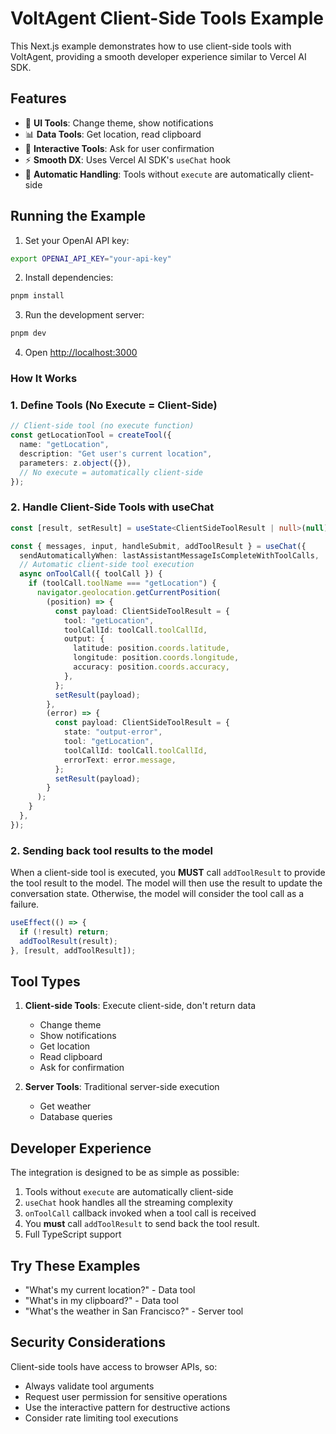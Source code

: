 # VoltAgent Client-Side Tools Example

This Next.js example demonstrates how to use client-side tools with VoltAgent, providing a smooth developer experience similar to Vercel AI SDK.

## Features

- 🎨 **UI Tools**: Change theme, show notifications
- 📊 **Data Tools**: Get location, read clipboard
- 🤝 **Interactive Tools**: Ask for user confirmation
- ⚡ **Smooth DX**: Uses Vercel AI SDK's `useChat` hook
- 🔄 **Automatic Handling**: Tools without `execute` are automatically client-side

## Running the Example

1. Set your OpenAI API key:

```bash
export OPENAI_API_KEY="your-api-key"
```

2. Install dependencies:

```bash
pnpm install
```

3. Run the development server:

```bash
pnpm dev
```

4. Open [http://localhost:3000](http://localhost:3000)

### How It Works

### 1. Define Tools (No Execute = Client-Side)

```typescript
// Client-side tool (no execute function)
const getLocationTool = createTool({
  name: "getLocation",
  description: "Get user's current location",
  parameters: z.object({}),
  // No execute = automatically client-side
});
```

### 2. Handle Client-Side Tools with useChat

```typescript
const [result, setResult] = useState<ClientSideToolResult | null>(null);

const { messages, input, handleSubmit, addToolResult } = useChat({
  sendAutomaticallyWhen: lastAssistantMessageIsCompleteWithToolCalls,
  // Automatic client-side tool execution
  async onToolCall({ toolCall }) {
    if (toolCall.toolName === "getLocation") {
      navigator.geolocation.getCurrentPosition(
        (position) => {
          const payload: ClientSideToolResult = {
            tool: "getLocation",
            toolCallId: toolCall.toolCallId,
            output: {
              latitude: position.coords.latitude,
              longitude: position.coords.longitude,
              accuracy: position.coords.accuracy,
            },
          };
          setResult(payload);
        },
        (error) => {
          const payload: ClientSideToolResult = {
            state: "output-error",
            tool: "getLocation",
            toolCallId: toolCall.toolCallId,
            errorText: error.message,
          };
          setResult(payload);
        }
      );
    }
  },
});
```

### 2. Sending back tool results to the model

When a client-side tool is executed, you **MUST** call `addToolResult` to provide the tool result to the model. The model will then use the result to update the conversation state.
Otherwise, the model will consider the tool call as a failure.

```ts
useEffect(() => {
  if (!result) return;
  addToolResult(result);
}, [result, addToolResult]);
```

## Tool Types

1. **Client-side Tools**: Execute client-side, don't return data
   - Change theme
   - Show notifications
   - Get location
   - Read clipboard
   - Ask for confirmation

2. **Server Tools**: Traditional server-side execution
   - Get weather
   - Database queries

## Developer Experience

The integration is designed to be as simple as possible:

1. Tools without `execute` are automatically client-side
2. `useChat` hook handles all the streaming complexity
3. `onToolCall` callback invoked when a tool call is received
4. You **must** call `addToolResult` to send back the tool result.
5. Full TypeScript support

## Try These Examples

- "What's my current location?" - Data tool
- "What's in my clipboard?" - Data tool
- "What's the weather in San Francisco?" - Server tool

## Security Considerations

Client-side tools have access to browser APIs, so:

- Always validate tool arguments
- Request user permission for sensitive operations
- Use the interactive pattern for destructive actions
- Consider rate limiting tool executions
